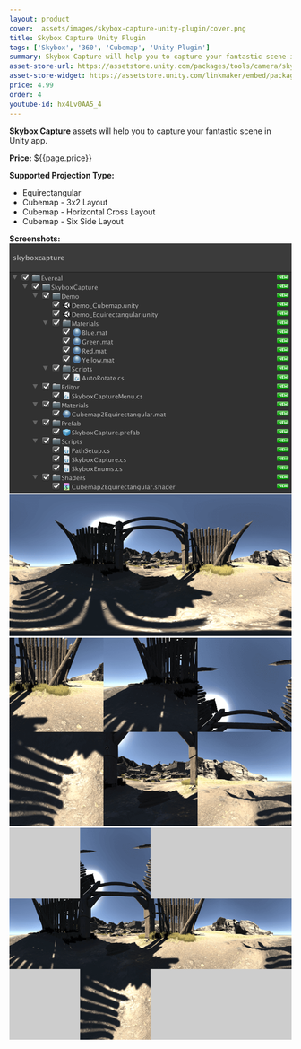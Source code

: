 ```yaml
---
layout: product
cover:  assets/images/skybox-capture-unity-plugin/cover.png
title: Skybox Capture Unity Plugin
tags: ['Skybox', '360', 'Cubemap', 'Unity Plugin']
summary: Skybox Capture will help you to capture your fantastic scene in Unity application.
asset-store-url: https://assetstore.unity.com/packages/tools/camera/skybox-capture-93266?aid=1100l9ebS
asset-store-widget: https://assetstore.unity.com/linkmaker/embed/package/93266/widget?aid=1100l9ebS
price: 4.99
order: 4
youtube-id: hx4Lv0AA5_4
---
```


<b>Skybox Capture</b> assets will help you to capture your fantastic scene in Unity app.

<b>Price:</b> ${{page.price}}

<b>Supported Projection Type:</b>
* Equirectangular
* Cubemap - 3x2 Layout
* Cubemap - Horizontal Cross Layout
* Cubemap - Six Side Layout

<b>Screenshots:</b>
![Skybox Capture Screenshot 1](/assets/images/skybox-capture-unity-plugin/screenshot-1.png)
![Skybox Capture Screenshot 2](/assets/images/skybox-capture-unity-plugin/screenshot-2.png)
![Skybox Capture Screenshot 3](/assets/images/skybox-capture-unity-plugin/screenshot-3.png)
![Skybox Capture Screenshot 4](/assets/images/skybox-capture-unity-plugin/screenshot-4.png)